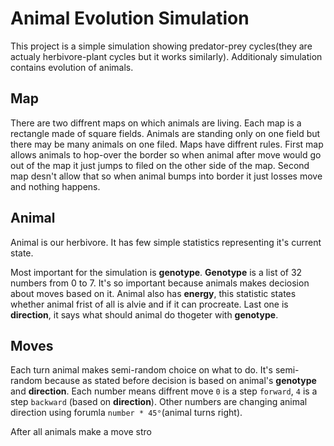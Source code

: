 # Animal Evolution Simulation
This project is a simple simulation showing predator-prey cycles(they are actualy herbivore-plant cycles but it works similarly). Additionaly simulation contains evolution of animals.  

## Map
There are two diffrent maps on which animals are living. Each map is a rectangle made of square fields. Animals are standing only on one field but there may be many animals on one filed. Maps have diffrent rules. First map allows animals to hop-over the border so when animal after move would go out of the map it just jumps to filed on the other side of the map. Second map desn't allow that so when animal bumps into border it just losses move and nothing happens.

## Animal
Animal is our herbivore. It has few simple statistics representing it's current state.

Most important for the simulation is **genotype**. **Genotype** is a list of 32 numbers from 0 to 7. It's so important because animals makes deciosion about moves based on it. Animal also has **energy**, this statistic states whether animal frist of all is alvie and if it can procreate. Last one is **direction**, it says what should animal do thogeter with **genotype**.

## Moves
Each turn animal makes semi-random choice on what to do. It's semi-random because as stated before decision is based on animal's **genotype** and **direction**. 
Each number means diffrent move `0` is a step `forward`, `4` is a step `backward` (based on **direction**). Other numbers are changing animal direction using forumla ``number * 45°``(animal turns right).

After all animals make a move stro
